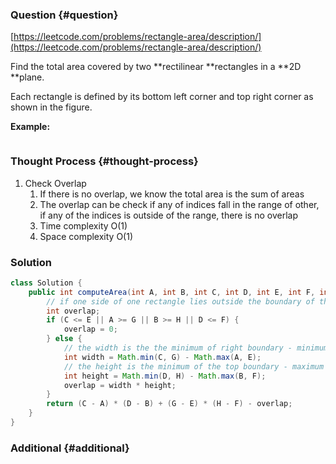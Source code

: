 ### Question {#question}

[https://leetcode.com/problems/rectangle-area/description/](https://leetcode.com/problems/rectangle-area/description/)

Find the total area covered by two **rectilinear **rectangles in a **2D **plane.

Each rectangle is defined by its bottom left corner and top right corner as shown in the figure.

**Example:**

```

```

### Thought Process {#thought-process}

1. Check Overlap
   1. If there is no overlap, we know the total area is the sum of areas
   2. The overlap can be check if any of indices fall in the range of other, if any of the indices is outside of the range, there is no overlap
   3. Time complexity O\(1\)
   4. Space complexity O\(1\)

### Solution

```java
class Solution {
    public int computeArea(int A, int B, int C, int D, int E, int F, int G, int H) {
        // if one side of one rectangle lies outside the boundary of the other, the overlap is 0.
        int overlap;
        if (C <= E || A >= G || B >= H || D <= F) {
            overlap = 0;
        } else {
            // the width is the the minimum of right boundary - minimum of left boundary
            int width = Math.min(C, G) - Math.max(A, E);
            // the height is the minimum of the top boundary - maximum of bottom boundary
            int height = Math.min(D, H) - Math.max(B, F);
            overlap = width * height;
        }
        return (C - A) * (D - B) + (G - E) * (H - F) - overlap;
    }
}
```

### Additional {#additional}



